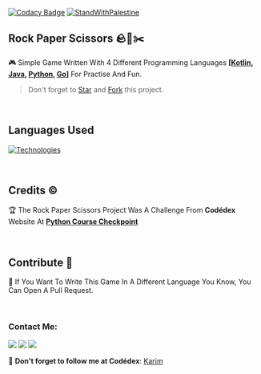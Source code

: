 [![Codacy Badge](https://app.codacy.com/project/badge/Grade/38f0d9566bf94784a72718b6c27a2b56)](https://app.codacy.com/gh/karim-eg/RockPaperScissors/dashboard)
[![StandWithPalestine](https://raw.githubusercontent.com/karim-eg/StandWithPalestine/main/assets/palestine_badge.svg)](https://github.com/karim-eg/StandWithPalestine)

## Rock Paper Scissors 🪨📃✂️
🎮 Simple Game Written With 4 Different Programming Languages **[<a href="https://github.com/karim-eg/RockPaperScissors/blob/main/RockPaperScissors.kt">Kotlin</a>, <a href="https://github.com/karim-eg/RockPaperScissors/blob/main/RockPaperScissors.java">Java</a>, <a href="https://github.com/karim-eg/RockPaperScissors/blob/main/RockPaperScissors.py">Python</a>, <a href="https://github.com/karim-eg/RockPaperScissors/blob/main/RockPaperScissors.go">Go</a>]** For Practise And Fun.

> Don't forget to <a href="https://github.com/karim-eg/RockPaperScissors">Star</a> and <a href="https://github.com/karim-eg/RockPaperScissors/fork">Fork</a> this project.

<br>

## Languages Used
[![Technologies](https://skillicons.dev/icons?i=kotlin,java,python,go&perline=12)](https://skillicons.dev)

<br>

## Credits ©️
🏆 The Rock Paper Scissors Project Was A Challenge From __Codédex__ Website At **<a href="https://www.codedex.io/python/checkpoint-project/rock-paper-scissors">Python Course Checkpoint</a>**

<br>

## Contribute 🙌
💛 If You Want To Write This Game In A Different Language You Know, You Can Open A Pull Request.

<br>

### Contact Me:
<a href="https://www.facebook.com/karim.abdallah.dev" target="_blank"><img src="https://img.shields.io/badge/-Karim%20Abdallah-0077B5?style=for-the-badge&logo=Facebook&logoColor=white"/></a>
<a href="https://www.linkedin.com/in/karim-abdallah-dev" target="_blank"><img src="https://img.shields.io/badge/-Karim%20Abdallah-0077B5?style=for-the-badge&logo=Linkedin&logoColor=white"/></a>
<a href="mailto:karim@kotect.com" target="_blank"><img src="https://img.shields.io/badge/-karim@kotect.com-0077B5?style=for-the-badge&logo=Gmail&logoColor=white"/></a>

🤠 __Don't forget to follow me at Codédex__: <a href="https://www.codedex.io/@karim" target="_blank">Karim</a>
